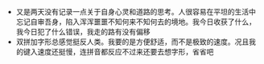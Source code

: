 - 又是两天没有记录一点关于自身心灵和道路的思考。人很容易在平坦的生活中忘记自审吾身，陷入浑浑噩噩不知何来不知何去的境地。我今日收获了什么，我今日犯了什么错误，我走的路有没有偏移
- 双拼加字形总感觉挺反人类。我要的是方便舒适，而不是极致的速度。况且我的键入速度还挺慢，连拼音都反应不过来还要去想字形，省省吧